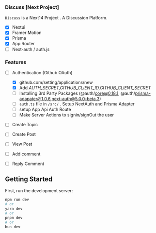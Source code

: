 ### Discuss [Next Project]

`Discuss` is a Next14 Project . A Discussion Platform.

- [x] Nextui
- [x] Framer Motion
- [x] Prisma
- [x] App Router 
- [ ] Next-auth / auth.js

### Features
- [ ] Authentication (Github OAuth)
   
     - [x] github.com/setting/applications/new
     - [x] Add *AUTH_SECRET,GITHUB_CLIENT_ID,GITHUB_CLIENT_SECRET*
     - [ ] Installing 3rd Party Packages    (@auth/core@0.18.1, @auth/prisma-adapater@1.0.6,next-auth@5.0.0-beta.3)
     - [ ] `auth.ts` file in `/src/` . Setup NextAuth and Prisma Adapter
     - [ ] setup App Api Auth Route
     - [ ] Make Server Actions to signin/signOut the user

- [ ] Create Topic
- [ ] Create Post
- [ ] View Post
- [ ] Add comment
- [ ] Reply Comment

## Getting Started

First, run the development server:

```bash
npm run dev
# or
yarn dev
# or
pnpm dev
# or
bun dev
```